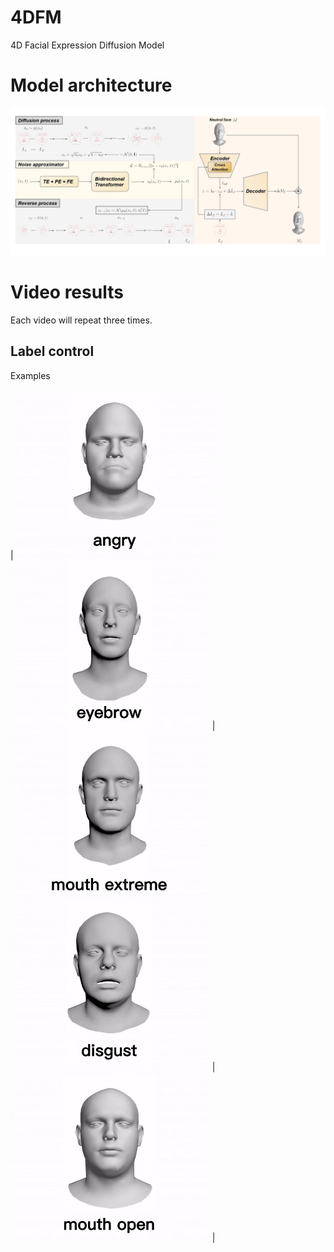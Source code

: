 # 4DFM
4D Facial Expression Diffusion Model

# Model architecture


<img  src="model.jpg"  />

# Video results
Each video will repeat three times.

## Label control

Examples



| <img src="results/angry.gif" height="270" /> <img src="results/eyebrow.gif#gh-dark-mode-only" height="270" /> | <img src="results/mouth_extreme.gif#gh-light-mode-only" height="270" /> <img src="results/disgust.gif#gh-dark-mode-only" height="270" /> | <img src="results/mouth_open.gif#gh-light-mode-only" height="270" /> |
